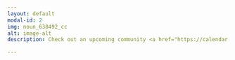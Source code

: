 ```yaml
---
layout: default
modal-id: 2
img: noun_638492_cc
alt: image-alt
description: Check out an upcoming community <a href="https://calendar.google.com/calendar/embed?src=cmxsummit.com_nbn7nj5hvmg0roq8d8lgck5usk%40group.calendar.google.com&ctz=America/New_York" style="border: 0" width="800" height="600" frameborder="0" scrolling="no"">AMA (Ask Me Anything) via this calendar</a>.

---
```

